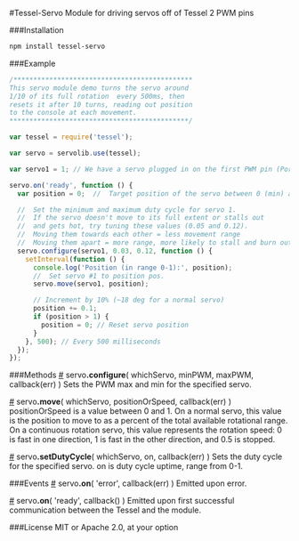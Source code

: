 #Tessel-Servo
Module for driving servos off of Tessel 2 PWM pins


###Installation
```sh
npm install tessel-servo
```

###Example
```js
/*********************************************
This servo module demo turns the servo around
1/10 of its full rotation  every 500ms, then
resets it after 10 turns, reading out position
to the console at each movement.
*********************************************/

var tessel = require('tessel');

var servo = servolib.use(tessel);

var servo1 = 1; // We have a servo plugged in on the first PWM pin (Port A, tx)

servo.on('ready', function () {
  var position = 0;  //  Target position of the servo between 0 (min) and 1 (max).

  //  Set the minimum and maximum duty cycle for servo 1.
  //  If the servo doesn't move to its full extent or stalls out
  //  and gets hot, try tuning these values (0.05 and 0.12).
  //  Moving them towards each other = less movement range
  //  Moving them apart = more range, more likely to stall and burn out
  servo.configure(servo1, 0.03, 0.12, function () {
    setInterval(function () {
      console.log('Position (in range 0-1):', position);
      //  Set servo #1 to position pos.
      servo.move(servo1, position);

      // Increment by 10% (~18 deg for a normal servo)
      position += 0.1;
      if (position > 1) {
        position = 0; // Reset servo position
      }
    }, 500); // Every 500 milliseconds
  });
});
```

###Methods
&#x20;<a href="#api-servo-configure-whichServo-minPWM-maxPWM-callback-Sets-the-PWM-max-and-min-for-the-specified-servo" name="api-servo-configure-whichServo-minPWM-maxPWM-callback-Sets-the-PWM-max-and-min-for-the-specified-servo">#</a> servo<b>.configure</b>( whichServo, minPWM, maxPWM, callback(err) ) Sets the PWM max and min for the specified servo.  

&#x20;<a href="#api-servo-move-whichServo-positionOrSpeed-callback-positionOrSpeed-is-a-value-between-0-and-1-On-a-normal-servo-this-value-is-the-position-to-move-to-as-a-percent-of-the-total-available-rotational-range-On-a-continuous-rotation-servo-this-value-represents-the-rotation-speed-0-is-fast-in-one-direction-1-is-fast-in-the-other-direction-and-0-5-is-stopped" name="api-servo-move-whichServo-positionOrSpeed-callback-positionOrSpeed-is-a-value-between-0-and-1-On-a-normal-servo-this-value-is-the-position-to-move-to-as-a-percent-of-the-total-available-rotational-range-On-a-continuous-rotation-servo-this-value-represents-the-rotation-speed-0-is-fast-in-one-direction-1-is-fast-in-the-other-direction-and-0-5-is-stopped">#</a> servo<b>.move</b>( whichServo, positionOrSpeed, callback(err) ) positionOrSpeed is a value between 0 and 1. On a normal servo, this value is the position to move to as a percent of the total available rotational range. On a continuous rotation servo, this value represents the rotation speed: 0 is fast in one direction, 1 is fast in the other direction, and 0.5 is stopped.  

&#x20;<a href="#api-servo-setDutyCycle-whichServo-on-callback-Sets-the-duty-cycle-for-the-specified-servo-on-is-duty-cycle-uptime-range-from-0-1" name="api-servo-setDutyCycle-whichServo-on-callback-Sets-the-duty-cycle-for-the-specified-servo-on-is-duty-cycle-uptime-range-from-0-1">#</a> servo<b>.setDutyCycle</b>( whichServo, on, callback(err) ) Sets the duty cycle for the specified servo. on is duty cycle uptime, range from 0-1.  

###Events
&#x20;<a href="#api-servo-on-error-callback-err-Emitted-upon-error" name="api-servo-on-error-callback-err-Emitted-upon-error">#</a> servo<b>.on</b>( 'error', callback(err) ) Emitted upon error.  

&#x20;<a href="#api-servo-on-ready-callback-Emitted-upon-first-successful-communication-between-the-Tessel-and-the-module" name="api-servo-on-ready-callback-Emitted-upon-first-successful-communication-between-the-Tessel-and-the-module">#</a> servo<b>.on</b>( 'ready', callback() ) Emitted upon first successful communication between the Tessel and the module.  

###License
MIT or Apache 2.0, at your option

